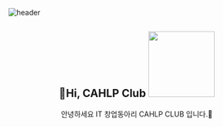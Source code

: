 ![header](https://capsule-render.vercel.app/api?type=venom&height=300&color=gradient&text=HI,%20We%20are%20CAHLP%20CLUB&fontAlignY=46&animation=fadeIn&stroke=1&fontColor=353535&textBg=false&reversal=false&fontSize=50)
## <div align=center> 👋Hi, CAHLP Club  <img src = "https://github.com/CAHLP-Team/.github/assets/92977647/dd80922c-28bb-40e9-b003-0fb7a721369b" width="130"> </div>
 <div align=center>안녕하세요 IT 창업동아리 CAHLP CLUB 입니다.👋</div>
